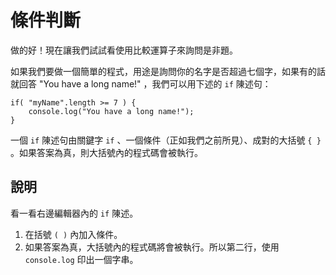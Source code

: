 條件判斷
==================
做的好！現在讓我們試試看使用比較運算子來詢問是非題。

如果我們要做一個簡單的程式，用途是詢問你的名字是否超過七個字，如果有的話就回答 "You have a long name!" ，我們可以用下述的 `if` 陳述句：

```
if( "myName".length >= 7 ) {
    console.log("You have a long name!");
}
```

一個 `if` 陳述句由關鍵字 `if` 、一個條件（正如我們之前所見）、成對的大括號 `{ }` 。如果答案為真，則大括號內的程式碼會被執行。

說明
-------------

看一看右邊編輯器內的 `if` 陳述。

1. 在括號 `( )` 內加入條件。
2. 如果答案為真，大括號內的程式碼將會被執行。所以第二行，使用 `console.log` 印出一個字串。
